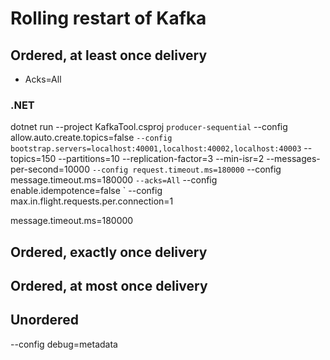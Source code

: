 # Rolling restart of Kafka

## Ordered, at least once delivery
- Acks=All


### .NET
dotnet run --project KafkaTool.csproj `
producer-sequential `
--config allow.auto.create.topics=false `
--config bootstrap.servers=localhost:40001,localhost:40002,localhost:40003 `
--topics=150 --partitions=10 --replication-factor=3 --min-isr=2 --messages-per-second=10000 `
--config request.timeout.ms=180000 `
--config message.timeout.ms=180000 `
--acks=All `
--config enable.idempotence=false `
--config max.in.flight.requests.per.connection=1

 

message.timeout.ms=180000


## Ordered, exactly once delivery

## Ordered, at most once delivery

## Unordered




--config debug=metadata
 